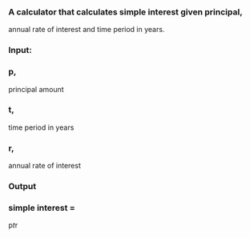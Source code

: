 ### A calculator that calculates simple interest given principal,
annual rate of interest and time period in years.

### Input:
   ### p,
   principal amount
   ### t, 
   time period in years
   ### r, 
   annual rate of interest
### Output
   ### simple interest =
   p*t*r
